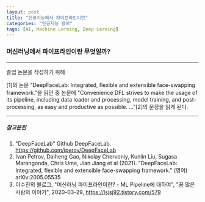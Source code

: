 ```yaml
---
layout: post
title: "인공지능에서 파이프라인이란"
categories: "인공지능 용어"
tags: [AI, Machine Lerning, Deep Lerning]
---
```




### 머신러닝에서 파이프라인이란 무엇일까?

---

졸업 논문을 작성하기 위해 

[DeepFaceLab]: https://github.com/iperov/DeepFaceLab

[1]의 논문 "DeepFaceLab: Integrated, flexible and extensible face-swapping framework."을 읽던 중 논문에 "Convenience DFL strives to make the usage of its pipeline, including data loader and processing, model training, and post-processing, as easy and productive as possible. ..."[2]의 문장을 읽게 된다. 



---

##### 참고문헌

1) "DeepFaceLab" Github DeepFaceLab. https://github.com/iperov/DeepFaceLab
2) Ivan Petrov, Daiheng Gao, Nikolay Chervoniy, Kunlin Liu, Sugasa Marangonda, Chris Ume, Jian Jiang et al (2021). "DeepFaceLab: Integrated, flexible and extensible face-swapping framework." (영어) arXiv:2005.05535
3)  이수진의 블로그, "머신러닝 파이프라인이란? - ML Pipeline에 대하여", "꿈 많은 사람의 이야기", 2020-03-29, https://lsjsj92.tistory.com/579

